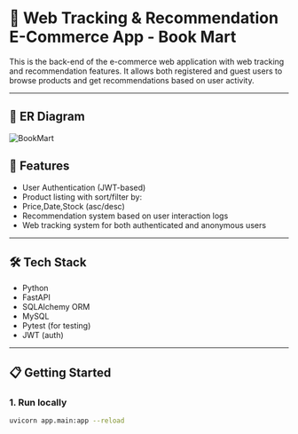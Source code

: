 # 🛒 Web Tracking & Recommendation E-Commerce App - Book Mart

This is the back-end of the e-commerce web application with web tracking and recommendation features. It allows both registered and guest users to browse products and get recommendations based on user activity.

---
## 📌 ER Diagram
![BookMart](https://github.com/user-attachments/assets/be408ef0-64da-4778-aaaa-21e05c90cb59)

## 📌 Features

  - User Authentication (JWT-based)
  - Product listing with sort/filter by:
  - Price,Date,Stock (asc/desc)
  - Recommendation system based on user interaction logs
  - Web tracking system for both authenticated and anonymous users

---

## 🛠 Tech Stack
- Python 
- FastAPI
- SQLAlchemy ORM
-  MySQL
- Pytest (for testing)
- JWT (auth)


---

## 📋 Getting Started

### 1. Run locally

```bash
uvicorn app.main:app --reload
